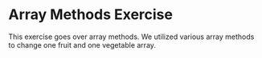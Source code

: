 Array Methods Exercise
====================

This exercise goes over array methods. We utilized various array methods to change one fruit and one vegetable array.